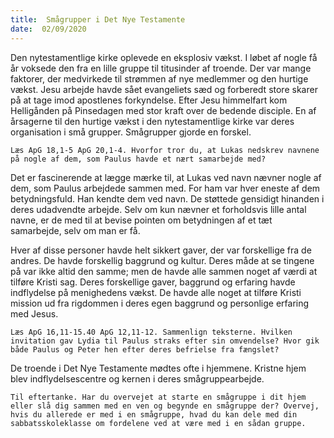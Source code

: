 ```yaml
---
title:  Smågrupper i Det Nye Testamente
date:  02/09/2020
---
```


Den nytestamentlige kirke oplevede en eksplosiv vækst. I løbet af nogle få år voksede den fra en lille gruppe til titusinder af troende. Der var mange faktorer, der medvirkede til strømmen af nye medlemmer og den hurtige vækst. Jesu arbejde havde sået evangeliets sæd og forberedt store skarer på at tage imod apostlenes forkyndelse. Efter Jesu himmelfart kom Helligånden på Pinsedagen med stor kraft over de bedende disciple. En af årsagerne til den hurtige vækst i den nytestamentlige kirke var deres organisation i små grupper. Smågrupper gjorde en forskel.

`Læs ApG 18,1-5 ApG 20,1-4. Hvorfor tror du, at Lukas nedskrev navnene på nogle af dem, som Paulus havde et nært samarbejde med?`

Det er fascinerende at lægge mærke til, at Lukas ved navn nævner nogle af dem, som Paulus arbejdede sammen med. For ham var hver eneste af dem betydningsfuld. Han kendte dem ved navn. De støttede gensidigt hinanden i deres udadvendte arbejde. Selv om kun nævner et forholdsvis lille antal navne, er de med til at bevise pointen om betydningen af et tæt samarbejde, selv om man er få.

Hver af disse personer havde helt sikkert gaver, der var forskellige fra de andres. De havde forskellig baggrund og kultur. Deres måde at se tingene på var ikke altid den samme; men de havde alle sammen noget af værdi at tilføre Kristi sag. Deres forskellige gaver, baggrund og erfaring havde indflydelse på menighedens vækst. De havde alle noget at tilføre Kristi mission ud fra rigdommen i deres egen baggrund og personlige erfaring med Jesus.

`Læs ApG 16,11-15.40 ApG 12,11-12. Sammenlign teksterne. Hvilken invitation gav Lydia til Paulus straks efter sin omvendelse? Hvor gik både Paulus og Peter hen efter deres befrielse fra fængslet?`

De troende i Det Nye Testamente mødtes ofte i hjemmene. Kristne hjem blev indflydelsescentre og kernen i deres smågruppearbejde.

`Til eftertanke. Har du overvejet at starte en smågruppe i dit hjem eller slå dig sammen med en ven og begynde en smågruppe der? Overvej, hvis du allerede er med i en smågruppe, hvad du kan dele med din sabbatsskoleklasse om fordelene ved at være med i en sådan gruppe.`
